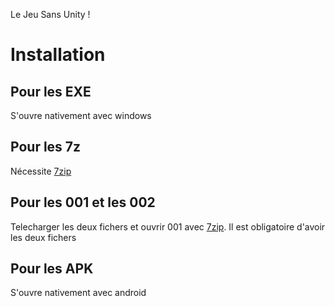 Le Jeu Sans Unity !
# Installation
## Pour les EXE
S'ouvre nativement avec windows
## Pour les 7z
Nécessite [7zip](http://www.7-zip.org/download.html)
## Pour les 001 et les 002
Telecharger les deux fichers et ouvrir 001 avec [7zip](http://www.7-zip.org/download.html).
Il est obligatoire d'avoir les deux fichers
## Pour les APK
S'ouvre nativement avec android
